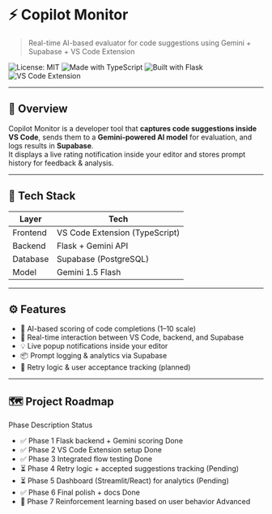 # ⚡ Copilot Monitor

> Real-time AI-based evaluator for code suggestions using Gemini + Supabase + VS Code Extension

![License: MIT](https://img.shields.io/badge/License-MIT-green.svg)
![Made with TypeScript](https://img.shields.io/badge/language-TypeScript-blue)
![Built with Flask](https://img.shields.io/badge/backend-Flask-red)
![VS Code Extension](https://img.shields.io/badge/editor-VSCode-purple)

---

## 🚀 Overview

Copilot Monitor is a developer tool that **captures code suggestions inside VS Code**, sends them to a **Gemini-powered AI model** for evaluation, and logs results in **Supabase**.  
It displays a live rating notification inside your editor and stores prompt history for feedback & analysis.

---

## 🧱 Tech Stack

| Layer     | Tech                      |
|-----------|---------------------------|
| Frontend  | VS Code Extension (TypeScript) |
| Backend   | Flask + Gemini API        |
| Database  | Supabase (PostgreSQL)     |
| Model     | Gemini 1.5 Flash          |

---

## ⚙️ Features

- 🧠 AI-based scoring of code completions (1–10 scale)
- 🔁 Real-time interaction between VS Code, backend, and Supabase
- 💡 Live popup notifications inside your editor
- 📦 Prompt logging & analytics via Supabase
- 🔁 Retry logic & user acceptance tracking (planned)

---


## 🗺 Project Roadmap

Phase	Description	Status
- ✅ Phase 1	Flask backend + Gemini scoring	Done
- ✅ Phase 2	VS Code Extension setup	Done
- ✅ Phase 3	Integrated flow testing	Done 
- ⏳ Phase 4	Retry logic + accepted suggestions tracking	(Pending)
- ⏳ Phase 5	Dashboard (Streamlit/React) for analytics	(Pending)
- ✅ Phase 6	Final polish + docs	Done
- 🚀 Phase 7	Reinforcement learning based on user behavior	Advanced

